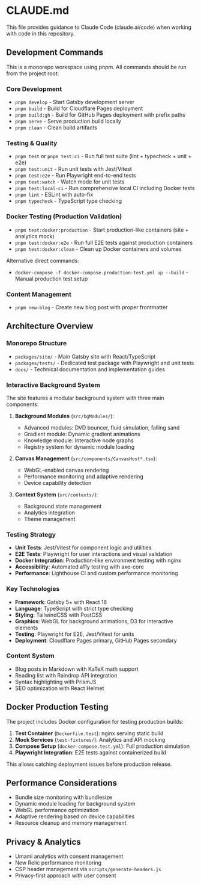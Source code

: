 # CLAUDE.md

This file provides guidance to Claude Code (claude.ai/code) when working with code in this repository.

## Development Commands

This is a monorepo workspace using pnpm. All commands should be run from the project root:

### Core Development
- `pnpm develop` - Start Gatsby development server
- `pnpm build` - Build for Cloudflare Pages deployment
- `pnpm build:gh` - Build for GitHub Pages deployment with prefix paths
- `pnpm serve` - Serve production build locally
- `pnpm clean` - Clean build artifacts

### Testing & Quality
- `pnpm test` or `pnpm test:ci` - Run full test suite (lint + typecheck + unit + e2e)
- `pnpm test:unit` - Run unit tests with Jest/Vitest
- `pnpm test:e2e` - Run Playwright end-to-end tests
- `pnpm test:watch` - Watch mode for unit tests
- `pnpm test:local-ci` - Run comprehensive local CI including Docker tests
- `pnpm lint` - ESLint with auto-fix
- `pnpm typecheck` - TypeScript type checking

### Docker Testing (Production Validation)
- `pnpm test:docker:production` - Start production-like containers (site + analytics mock)
- `pnpm test:docker:e2e` - Run full E2E tests against production containers
- `pnpm test:docker:clean` - Clean up Docker containers and volumes

Alternative direct commands:
- `docker-compose -f docker-compose.production-test.yml up --build` - Manual production test setup

### Content Management
- `pnpm new-blog` - Create new blog post with proper frontmatter

## Architecture Overview

### Monorepo Structure
- `packages/site/` - Main Gatsby site with React/TypeScript
- `packages/tests/` - Dedicated test package with Playwright and unit tests
- `docs/` - Technical documentation and implementation guides

### Interactive Background System
The site features a modular background system with three main components:

1. **Background Modules** (`src/bgModules/`):
   - Advanced modules: DVD bouncer, fluid simulation, falling sand
   - Gradient module: Dynamic gradient animations  
   - Knowledge module: Interactive node graphs
   - Registry system for dynamic module loading

2. **Canvas Management** (`src/components/CanvasHost*.tsx`):
   - WebGL-enabled canvas rendering
   - Performance monitoring and adaptive rendering
   - Device capability detection

3. **Context System** (`src/contexts/`):
   - Background state management
   - Analytics integration
   - Theme management

### Testing Strategy
- **Unit Tests**: Jest/Vitest for component logic and utilities
- **E2E Tests**: Playwright for user interactions and visual validation
- **Docker Integration**: Production-like environment testing with nginx
- **Accessibility**: Automated a11y testing with axe-core
- **Performance**: Lighthouse CI and custom performance monitoring

### Key Technologies
- **Framework**: Gatsby 5+ with React 18
- **Language**: TypeScript with strict type checking
- **Styling**: TailwindCSS with PostCSS
- **Graphics**: WebGL for background animations, D3 for interactive elements
- **Testing**: Playwright for E2E, Jest/Vitest for units
- **Deployment**: Cloudflare Pages primary, GitHub Pages secondary

### Content System
- Blog posts in Markdown with KaTeX math support
- Reading list with Raindrop API integration
- Syntax highlighting with PrismJS
- SEO optimization with React Helmet

## Docker Production Testing

The project includes Docker configuration for testing production builds:

1. **Test Container** (`Dockerfile.test`): nginx serving static build
2. **Mock Services** (`test-fixtures/`): Analytics and API mocking
3. **Compose Setup** (`docker-compose.test.yml`): Full production simulation
4. **Playwright Integration**: E2E tests against containerized build

This allows catching deployment issues before production release.

## Performance Considerations

- Bundle size monitoring with bundlesize
- Dynamic module loading for background system
- WebGL performance optimization
- Adaptive rendering based on device capabilities
- Resource cleanup and memory management

## Privacy & Analytics

- Umami analytics with consent management
- New Relic performance monitoring
- CSP header management via `scripts/generate-headers.js`
- Privacy-first approach with user consent